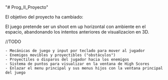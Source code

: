 "# Prog_II_Proyecto"


El objetivo del proyecto ha cambiado:

El juego pretende ser un shoot em up horizontal con ambiente en el espacio, abandonando los intentos anteriores de visualizacion en 3D.

//TODO

    - Mecánicas de juego y input por teclado para mover al jugador
    - Enemigos movibles y proyectibles ("obstáculos")
    - Proyectiles o disparos del jugador hacia los enemigos
    - Sistema de puntos para visualizar en la ventana de High Scores
    - Enlazar el menu principal y sus menus hijos con la ventana principal del juego